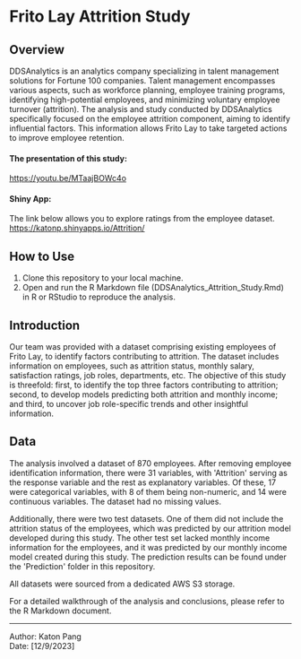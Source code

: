 # Frito Lay Attrition Study

## Overview

DDSAnalytics is an analytics company specializing in talent management solutions for Fortune 100 companies. Talent management encompasses various aspects, such as workforce planning, employee training programs, identifying high-potential employees, and minimizing voluntary employee turnover (attrition). The analysis and study conducted by DDSAnalytics specifically focused on the employee attrition component, aiming to identify influential factors. This information allows Frito Lay to take targeted actions to improve employee retention.  

#### The presentation of this study:   
https://youtu.be/MTaajBOWc4o   

#### Shiny App:  
The link below allows you to explore ratings from the employee dataset.  
https://katonp.shinyapps.io/Attrition/  

## How to Use

1. Clone this repository to your local machine.  
2. Open and run the R Markdown file (DDSAnalytics_Attrition_Study.Rmd) in R or RStudio to reproduce the analysis.  

## Introduction

Our team was provided with a dataset comprising existing employees of Frito Lay, to identify factors contributing to attrition. The dataset includes information on employees, such as attrition status, monthly salary, satisfaction ratings, job roles, departments, etc. The objective of this study is threefold: first, to identify the top three factors contributing to attrition; second, to develop models predicting both attrition and monthly income; and third, to uncover job role-specific trends and other insightful information.  

## Data

The analysis involved a dataset of 870 employees. After removing employee identification information, there were 31 variables, with 'Attrition' serving as the response variable and the rest as explanatory variables. Of these, 17 were categorical variables, with 8 of them being non-numeric, and 14 were continuous variables. The dataset had no missing values.  

Additionally, there were two test datasets. One of them did not include the attrition status of the employees, which was predicted by our attrition model developed during this study. The other test set lacked monthly income information for the employees, and it was predicted by our monthly income model created during this study. The prediction results can be found under the 'Prediction' folder in this repository.  

All datasets were sourced from a dedicated AWS S3 storage.  

For a detailed walkthrough of the analysis and conclusions, please refer to the R Markdown document.  

---  
Author: Katon Pang  
Date: [12/9/2023]  
